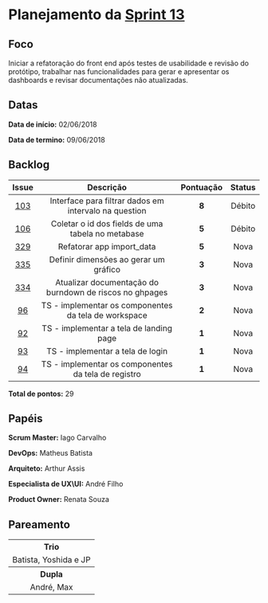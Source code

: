 # Planejamento da [Sprint 13](https://github.com/fga-gpp-mds/2018.1-TropicalHazards-BI/milestone/15)

## Foco
Iniciar a refatoração do front end após testes de usabilidade e revisão do protótipo, trabalhar nas funcionalidades para gerar e apresentar os dashboards e revisar documentações não atualizadas.

## Datas
<b>Data de início:</b> 02/06/2018

<b>Data de termino:</b> 09/06/2018

## Backlog

<table style="text-align:center" class="responsive-table highlight bordered">
  <thead>
    <tr>
      <th>Issue</th>
      <th>Descrição</th>
      <th>Pontuação</th>
      <th>Status</th>
    </tr>
  </thead>
  <tbody>
    <tr>
      <td>
        <a href="https://github.com/fga-gpp-mds/2018.1-TropicalHazards-BI-FrontEnd/issues/103">103</a>
      </td>
      <td>Interface para filtrar dados em intervalo na question</td>
      <td><b>8</b></td>
      <td>Débito</td>
    </tr>
    <tr>
      <td>
        <a href="https://github.com/fga-gpp-mds/2018.1-TropicalHazards-BI-FrontEnd/issues/106">106</a>
      </td>
      <td>Coletar o id dos fields de uma tabela no metabase</td>
      <td><b>5</b></td>
      <td>Débito</td>
    </tr>
    <tr>
      <td>
        <a href="https://github.com/fga-gpp-mds/2018.1-TropicalHazards-BI/issues/329">329</a>
      </td>
      <td>Refatorar app import_data</td>
      <td><b>5</b></td>
      <td>Nova</td>
    </tr>
    <tr>
      <td>
        <a href="https://github.com/fga-gpp-mds/2018.1-TropicalHazards-BI/issues/335">335</a>
      </td>
      <td>Definir dimensões ao gerar um gráfico</td>
      <td><b>3</b></td>
      <td>Nova</td>
    </tr>
    <tr>
      <td>
        <a href="https://github.com/fga-gpp-mds/2018.1-TropicalHazards-BI/issues/334">334</a>
      </td>
      <td>Atualizar documentação do burndown de riscos no ghpages</td>
      <td><b>3</b></td>
      <td>Nova</td>
    </tr>
    <tr>
      <td>
        <a href="https://github.com/fga-gpp-mds/2018.1-TropicalHazards-BI-FrontEnd/issues/96">96</a>
      </td>
      <td>TS - implementar os componentes da tela de workspace</td>
      <td><b>2</b></td>
      <td>Nova</td>
    </tr>
    <tr>
      <td>
        <a href="https://github.com/fga-gpp-mds/2018.1-TropicalHazards-BI-FrontEnd/issues/92">92</a>
      </td>
      <td>TS - implementar a tela de landing page</td>
      <td><b>1</b></td>
      <td>Nova</td>
    </tr>
    <tr>
      <td>
        <a href="https://github.com/fga-gpp-mds/2018.1-TropicalHazards-BI-FrontEnd/issues/93">93</a>
      </td>
      <td>TS - implementar a tela de login</td>
      <td><b>1</b></td>
      <td>Nova</td>
    </tr>
    <tr>
      <td>
        <a href="https://github.com/fga-gpp-mds/2018.1-TropicalHazards-BI-FrontEnd/issues/94">94</a>
      </td>
      <td>TS - implementar os componentes da tela de registro</td>
      <td><b>1</b></td>
      <td>Nova</td>
    </tr>
  </tbody>
</table>

<b>Total de pontos:</b> 29

## Papéis
<b>Scrum Master:</b> Iago Carvalho

<b>DevOps:</b>  Matheus Batista

<b>Arquiteto:</b> Arthur Assis

<b>Especialista de UX\UI:</b> André Filho

<b>Product Owner:</b> Renata Souza

## Pareamento
<table style="text-align: center" class="responsive-table highlight bordered">
  <tr>
      <th>Trio</th>
  </tr>
  <tr>
      <td> Batista, Yoshida e JP</td>
  </tr>
  <tr>
      <th>Dupla</th>
  </tr>
  <tr>
      <td> André, Max</td>
  </tr>
</table>
